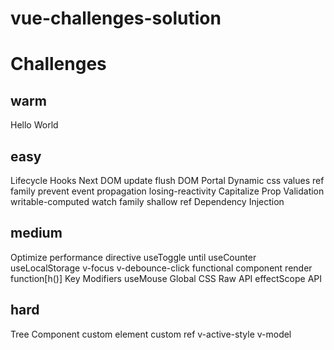 # vue-challenges-solution

# Challenges

## warm

Hello World

## easy

Lifecycle Hooks
Next DOM update flush
DOM Portal
Dynamic css values
ref family
prevent event propagation
losing-reactivity
Capitalize
Prop Validation
writable-computed
watch family
shallow ref
Dependency Injection

## medium

Optimize performance directive
useToggle
until
useCounter
useLocalStorage
v-focus
v-debounce-click
functional component
render function[h()]
Key Modifiers
useMouse
Global CSS
Raw API
effectScope API

## hard

Tree Component
custom element
custom ref
v-active-style
v-model
